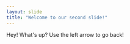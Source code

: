 ```yaml
---
layout: slide
title: "Welcome to our second slide!"
---
```

Hey! What's up?
Use the left arrow to go back!